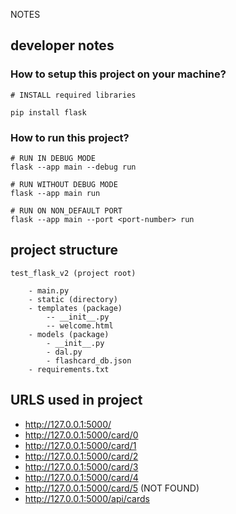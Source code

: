 NOTES


## developer notes

### How to setup this project on your machine?

```shell
# INSTALL required libraries

pip install flask
```

### How to run this project?
```shell
# RUN IN DEBUG MODE
flask --app main --debug run

# RUN WITHOUT DEBUG MODE
flask --app main run

# RUN ON NON_DEFAULT PORT
flask --app main --port <port-number> run 
```

## project structure

```
test_flask_v2 (project root)

    - main.py
    - static (directory)
    - templates (package)
        -- __init__.py
        -- welcome.html
    - models (package)
        - __init__.py
        - dal.py
        - flashcard_db.json
    - requirements.txt
```

## URLS used in project
- http://127.0.0.1:5000/
- http://127.0.0.1:5000/card/0
- http://127.0.0.1:5000/card/1
- http://127.0.0.1:5000/card/2
- http://127.0.0.1:5000/card/3
- http://127.0.0.1:5000/card/4
- http://127.0.0.1:5000/card/5 (NOT FOUND)
- http://127.0.0.1:5000/api/cards
    
    